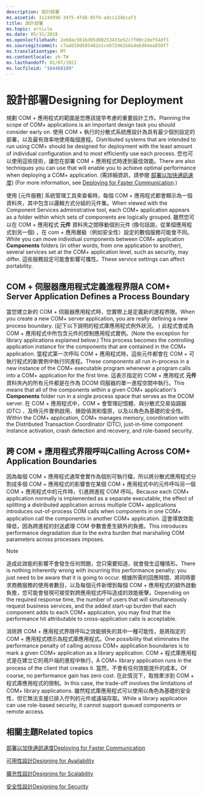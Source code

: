 ```yaml
---
description: 設計部署
ms.assetid: 31244998-34f5-4fd8-95f6-adcc134bcaf3
title: 設計部署
ms.topic: article
ms.date: 05/31/2018
ms.openlocfilehash: 2e60ac561bd05d08253433e52c7f00c2def54df3
ms.sourcegitcommit: c7add10d695482e1ceb72d62b8a4ebd84ea050f7
ms.translationtype: MT
ms.contentlocale: zh-TW
ms.lasthandoff: 01/07/2021
ms.locfileid: "104468109"
---
```

# <a name="designing-for-deployment"></a><span data-ttu-id="77476-103">設計部署</span><span class="sxs-lookup"><span data-stu-id="77476-103">Designing for Deployment</span></span>

<span data-ttu-id="77476-104">規劃 COM + 應用程式的範圍是您應該提早考慮的重要設計工作。</span><span class="sxs-lookup"><span data-stu-id="77476-104">Planning the scope of COM+ applications is an important design task you should consider early on.</span></span> <span data-ttu-id="77476-105">使用 COM + 執行的分散式系統應設計為具有最少個別設定的部署，以及最有效率地使用每個進程。</span><span class="sxs-lookup"><span data-stu-id="77476-105">Distributed systems that are intended to run using COM+ should be designed for deployment with the least amount of individual configuration and to most efficiently use each process.</span></span> <span data-ttu-id="77476-106">您也可以使用這些技術，讓您在部署 COM + 應用程式時達到最佳效能。</span><span class="sxs-lookup"><span data-stu-id="77476-106">There are also techniques you can use that will enable you to achieve optimal performance when deploying a COM+ application.</span></span> <span data-ttu-id="77476-107"> (需詳細資訊，請參閱 [部署以加快通訊速度](deploying-for-faster-communication.md)) </span><span class="sxs-lookup"><span data-stu-id="77476-107">(For more information, see [Deploying for Faster Communication](deploying-for-faster-communication.md).)</span></span>

<span data-ttu-id="77476-108">使用 [元件服務] 系統管理工具來查看時，每個 COM + 應用程式都會顯示為一個資料夾，其中包含以邏輯方式分組的元件集。</span><span class="sxs-lookup"><span data-stu-id="77476-108">When viewed with the Component Services administrative tool, each COM+ application appears as a folder within which sets of components are logically grouped.</span></span> <span data-ttu-id="77476-109">雖然您可以在 COM + 應用程式 **元件** 資料夾之間移動個別元件 (換句話說，從某個應用程式到另一個) ，在 com + 應用層級（例如安全性）設定的數個服務可能會不同。</span><span class="sxs-lookup"><span data-stu-id="77476-109">While you can move individual components between COM+ application **Components** folders (in other words, from one application to another), several services set at the COM+ application level, such as security, may differ.</span></span> <span data-ttu-id="77476-110">這些服務設定可能會影響可攜性。</span><span class="sxs-lookup"><span data-stu-id="77476-110">These service settings can affect portability.</span></span>

## <a name="a-com-server-application-defines-a-process-boundary"></a><span data-ttu-id="77476-111">COM + 伺服器應用程式定義進程界限</span><span class="sxs-lookup"><span data-stu-id="77476-111">A COM+ Server Application Defines a Process Boundary</span></span>

<span data-ttu-id="77476-112">當您建立新的 COM + 伺服器應用程式時，您實際上是定義新的進程界限。</span><span class="sxs-lookup"><span data-stu-id="77476-112">When you create a new COM+ server application, you are really defining a new process boundary.</span></span> <span data-ttu-id="77476-113"> (記下以下說明的程式庫應用程式例外狀況。 ) 此程式會成為 COM + 應用程式中所包含元件的控制應用程式實例。</span><span class="sxs-lookup"><span data-stu-id="77476-113">(Note the exception for library applications explained below.) This process becomes the controlling application instance for the components that are contained in the COM+ application.</span></span> <span data-ttu-id="77476-114">當程式第一次呼叫 COM + 應用程式時，這些元件都會在 COM + 可執行程式的新實例中執行同進程。</span><span class="sxs-lookup"><span data-stu-id="77476-114">These components all run in-process in a new instance of the COM+ executable program whenever a program calls into a COM+ application for the first time.</span></span> <span data-ttu-id="77476-115">這表示指定的 COM + 應用程式 **元件** 資料夾內的所有元件都是在作為 DCOM 伺服器的單一進程空間中執行。</span><span class="sxs-lookup"><span data-stu-id="77476-115">This means that all of the components within a given COM+ application's **Components** folder run in a single process space that serves as the DCOM server.</span></span> <span data-ttu-id="77476-116">在 COM + 應用程式中，COM + 會管理記憶體、與分散式交易協調器 (DTC) 、及時元件實例啟用、損毀偵測和復原，以及以角色為基礎的安全性。</span><span class="sxs-lookup"><span data-stu-id="77476-116">Within the COM+ application, COM+ manages memory, coordination with the Distributed Transaction Coordinator (DTC), just-in-time component instance activation, crash detection and recovery, and role-based security.</span></span>

## <a name="calling-across-com-application-boundaries"></a><span data-ttu-id="77476-117">跨 COM + 應用程式界限呼叫</span><span class="sxs-lookup"><span data-stu-id="77476-117">Calling Across COM+ Application Boundaries</span></span>

<span data-ttu-id="77476-118">因為每個 COM + 應用程式通常會實作為個別可執行檔，所以將分散式應用程式分割成多個 COM + 應用程式的影響會在某個 COM + 應用程式中的元件呼叫另一個 COM + 應用程式中的元件時，引進跨進程 COM 呼叫。</span><span class="sxs-lookup"><span data-stu-id="77476-118">Because each COM+ application normally is implemented as a separate executable, the effect of splitting a distributed application across multiple COM+ applications introduces out-of-process COM calls when components in one COM+ application call the components in another COM+ application.</span></span> <span data-ttu-id="77476-119">這會導致效能降低，因為跨進程的封送處理 COM 參數會產生額外的負擔。</span><span class="sxs-lookup"><span data-stu-id="77476-119">This introduces performance degradation due to the extra burden that marshaling COM parameters across processes imposes.</span></span>

> [!Note]  
> <span data-ttu-id="77476-120">造成此效能的影響不會發生任何問題，您只需要知道，就會發生這種情形。</span><span class="sxs-lookup"><span data-stu-id="77476-120">There is nothing inherently wrong with incurring this performance penalty; you just need to be aware that it is going to occur.</span></span> <span data-ttu-id="77476-121">根據所需的回應時間、將同時要求商務服務的使用者數目，以及每個元件新增到每個 COM + 應用程式的額外啟動負擔，您可能會發現可接受對跨應用程式呼叫造成的效能衝擊。</span><span class="sxs-lookup"><span data-stu-id="77476-121">Depending on the required response time, the number of users that will simultaneously request business services, and the added start-up burden that each component adds to each COM+ application, you may find that the performance hit attributable to cross-application calls is acceptable.</span></span>

 

<span data-ttu-id="77476-122">消除跨 COM + 應用程式界限呼叫之效能損失的其中一種可能性，是將指定的 COM + 應用程式標示為程式庫應用程式。</span><span class="sxs-lookup"><span data-stu-id="77476-122">One possibility that eliminates the performance penalty of calling across COM+ application boundaries is to mark a given COM+ application as a library application.</span></span> <span data-ttu-id="77476-123">COM + 程式庫應用程式是在建立它的用戶端的進程中執行。</span><span class="sxs-lookup"><span data-stu-id="77476-123">A COM+ library application runs in the process of the client that creates it.</span></span> <span data-ttu-id="77476-124">當然，不會有任何效能提升的成本。</span><span class="sxs-lookup"><span data-stu-id="77476-124">Of course, no performance gain has zero cost.</span></span> <span data-ttu-id="77476-125">在此情況下，取捨牽涉到 COM + 程式庫應用程式的限制。</span><span class="sxs-lookup"><span data-stu-id="77476-125">In this case, the trade-off involves the limitations of COM+ library applications.</span></span> <span data-ttu-id="77476-126">雖然程式庫應用程式可以使用以角色為基礎的安全性，但它無法支援已排入佇列的元件或遠端存取。</span><span class="sxs-lookup"><span data-stu-id="77476-126">While a library application can use role-based security, it cannot support queued components or remote access.</span></span>

## <a name="related-topics"></a><span data-ttu-id="77476-127">相關主題</span><span class="sxs-lookup"><span data-stu-id="77476-127">Related topics</span></span>

<dl> <dt>

[<span data-ttu-id="77476-128">部署以加快通訊速度</span><span class="sxs-lookup"><span data-stu-id="77476-128">Deploying for Faster Communication</span></span>](deploying-for-faster-communication.md)
</dt> <dt>

[<span data-ttu-id="77476-129">可用性設計</span><span class="sxs-lookup"><span data-stu-id="77476-129">Designing for Availability</span></span>](designing-for-availability.md)
</dt> <dt>

[<span data-ttu-id="77476-130">擴充性設計</span><span class="sxs-lookup"><span data-stu-id="77476-130">Designing for Scalability</span></span>](designing-for-scalability.md)
</dt> <dt>

[<span data-ttu-id="77476-131">安全性設計</span><span class="sxs-lookup"><span data-stu-id="77476-131">Designing for Security</span></span>](designing-for-security.md)
</dt> </dl>

 

 



